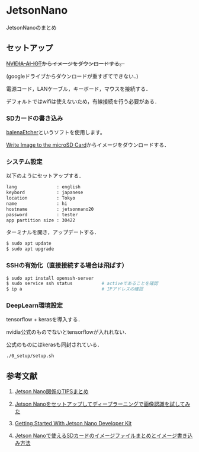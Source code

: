# JetsonNano

JetsonNanoのまとめ

## セットアップ

~~[NVIDIA-AI-IOT](https://github.com/NVIDIA-AI-IOT/jetcard)からイメージをダウンロードする。~~

(googleドライブからダウンロードが重すぎてできない．)

電源コード，LANケーブル，キーボード，マウスを接続する．

デフォルトではwifiは使えないため，有線接続を行う必要がある．

### SDカードの書き込み

[balenaEtcher](https://www.balena.io/etcher/)というソフトを使用します。

[Write Image to the microSD Card](https://developer.nvidia.com/embedded/learn/get-started-jetson-nano-devkit#write)からイメージをダウンロードする．

### システム設定

以下のようにセットアップする．
```txt
lang               : english
keybord            : japanese
location           : Tokyo
name               : hi
hostname           : jetsonnano20
password           : tester
app partition size : 30422
```

ターミナルを開き，アップデートする．

```bash
$ sudo apt update
$ sudo apt upgrade
```

### SSHの有効化（直接接続する場合は飛ばす）

```bash
$ sudo apt install openssh-server
$ sudo service ssh status           # activeであることを確認
$ ip a                              # IPアドレスの確認
```

### DeepLearn環境設定

tensorflow + kerasを導入する．

nvidia公式のものでないとtensorflowが入れれない．

公式のものにはkerasも同封されている．

```bash
./0_setup/setup.sh
```















## 参考文献

1. [Jetson Nano関係のTIPSまとめ](https://qiita.com/karaage0703/items/b14c249aa33112669ee4)

1. [Jetson Nanoをセットアップしてディープラーニングで画像認識を試してみた](https://karaage.hatenadiary.jp/entry/2019/04/29/073000)

1. [Getting Started With Jetson Nano Developer Kit](https://developer.nvidia.com/embedded/learn/get-started-jetson-nano-devkit)

1. [Jetson Nanoで使えるSDカードのイメージファイルまとめとイメージ書き込み方法](https://qiita.com/karaage0703/items/0583528f1f9c34911a31)

